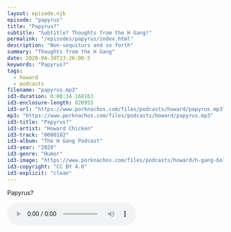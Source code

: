 ```yaml
---
layout: episode.njk
episode: "papyrus"
title: "Papyrus?"
subtitle: "Subtitle? Thoughts from the H Gang!"
permalink: "/episodes/papyrus/index.html"
description: "Non-sequiturs and so forth"
summary: "Thoughts from the H Gang"
date: 2020-04-30T23:26:00-5
keywords: "Papyrus?"
tags:
  - howard
  - podcasts
filename: "papyrus.mp3"
id3-duration: 0:00:34.168163
id3-enclosure-length: 820955
id3-url: "https://www.porknachos.com/files/podcasts/howard/papyrus.mp3"
mp3: "https://www.porknachos.com/files/podcasts/howard/papyrus.mp3"
id3-title: "Papyrus?"
id3-artist: "Howard Chicken"
id3-track: "0000102"
id3-album: "The H Gang Podcast"
id3-year: "2020"
id3-genre: "Humor"
id3-image: "https://www.porknachos.com/files/podcasts/howard/h-gang-bold.jpg"
id3-copyright: "CC BY 4.0"
id3-explicit: "clean"
---
```

Papyrus?

<audio controls>
  <source src="https://www.porknachos.com/files/podcasts/howard/papyrus.mp3">
</audio>
